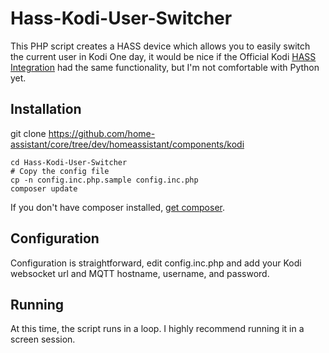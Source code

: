 # Hass-Kodi-User-Switcher

This PHP script creates a HASS device which allows you to easily switch the current user in Kodi
One day, it would be nice if the Official Kodi [HASS Integration](https://github.com/home-assistant/core/tree/dev/homeassistant/components/kodi) had the same functionality, but I'm not comfortable with Python yet.

## Installation

git clone https://github.com/home-assistant/core/tree/dev/homeassistant/components/kodi
```
cd Hass-Kodi-User-Switcher
# Copy the config file
cp -n config.inc.php.sample config.inc.php
composer update
```
If you don't have composer installed, [get composer](https://getcomposer.org/download/).

## Configuration
Configuration is straightforward, edit config.inc.php and add your Kodi websocket url and MQTT hostname, username, and password.


## Running
At this time, the script runs in a loop. 
I highly recommend running it in a screen session.
